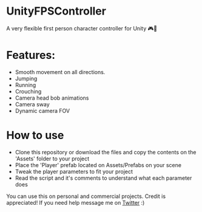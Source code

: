 # UnityFPSController
A very flexible first person character controller for Unity 🎮👤

# Features:
- Smooth movement on all directions.
- Jumping
- Running
- Crouching
- Camera head bob animations
- Camera sway
- Dynamic camera FOV

# How to use
- Clone this repository or download the files and copy the contents on the 'Assets' folder to your project
- Place the 'Player' prefab located on Assets/Prefabs on your scene
- Tweak the player parameters to fit your project
- Read the script and it's comments to understand what each parameter does

You can use this on personal and commercial projects. Credit is appreciated!
If you need help message me on [Twitter](https://twitter.com/amarogamedev) :)
